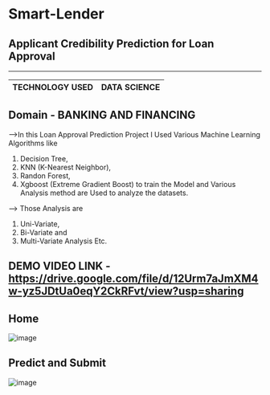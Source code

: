 # Smart-Lender

## Applicant Credibility Prediction for Loan Approval

------------------------------------------------
|TECHNOLOGY USED  |   DATA SCIENCE             |
|-----------------|----------------------------|

## Domain - BANKING AND FINANCING

-->In this Loan Approval Prediction Project I Used Various Machine Learning Algorithms like 

1. Decision Tree, 
2. KNN (K-Nearest Neighbor), 
3. Randon Forest, 
4. Xgboost (Extreme Gradient Boost) to train the Model and Various Analysis method are Used to analyze the datasets. 

--> Those Analysis are

1. Uni-Variate, 
2. Bi-Variate and 
3. Multi-Variate Analysis Etc.

## DEMO VIDEO LINK - https://drive.google.com/file/d/12Urm7aJmXM4w-yz5JDtUa0eqY2CkRFvt/view?usp=sharing

## Home

![image](https://user-images.githubusercontent.com/102854779/204123287-20d5236f-c5b3-40e5-8cfa-98c78d83ebbc.png)

## Predict and Submit

![image](https://user-images.githubusercontent.com/102854779/204123299-4241ce99-de4d-4671-a76d-00b680c79a4e.png)
